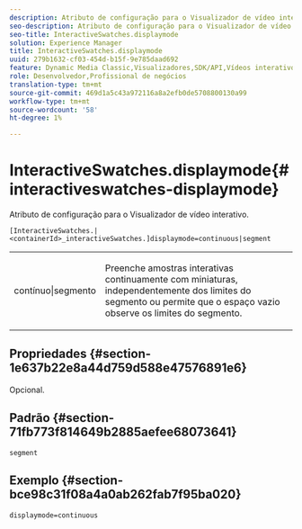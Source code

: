 ```yaml
---
description: Atributo de configuração para o Visualizador de vídeo interativo.
seo-description: Atributo de configuração para o Visualizador de vídeo interativo.
seo-title: InteractiveSwatches.displaymode
solution: Experience Manager
title: InteractiveSwatches.displaymode
uuid: 279b1632-cf03-454d-b15f-9e785daad692
feature: Dynamic Media Classic,Visualizadores,SDK/API,Vídeos interativos
role: Desenvolvedor,Profissional de negócios
translation-type: tm+mt
source-git-commit: 469d1a5c43a972116a8a2efb0de5708800130a99
workflow-type: tm+mt
source-wordcount: '58'
ht-degree: 1%

---
```



# InteractiveSwatches.displaymode{#interactiveswatches-displaymode}

Atributo de configuração para o Visualizador de vídeo interativo.

`[InteractiveSwatches.|<containerId>_interactiveSwatches.]displaymode=continuous|segment`

<table id="table_441553CD34C94A58A9D7CBF772DEDDB6"> 
 <tbody> 
  <tr> 
   <td colname="col1"> <p> <span class="codeph"> contínuo|segmento</span> </p> </td> 
   <td colname="col2"> <p> Preenche amostras interativas continuamente com miniaturas, independentemente dos limites do segmento ou permite que o espaço vazio observe os limites do segmento. </p> </td> 
  </tr> 
 </tbody> 
</table>

## Propriedades {#section-1e637b22e8a44d759d588e47576891e6}

Opcional.

## Padrão {#section-71fb773f814649b2885aefee68073641}

`segment`

## Exemplo {#section-bce98c31f08a4a0ab262fab7f95ba020}

```
displaymode=continuous
```

